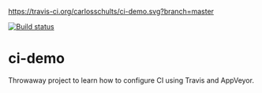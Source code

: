 https://travis-ci.org/carlosschults/ci-demo.svg?branch=master

[![Build status](https://ci.appveyor.com/api/projects/status/gs3bw5l50eh9jkmm/branch/master?svg=true)](https://ci.appveyor.com/project/carlosschults/ci-demo/branch/master)

# ci-demo

Throwaway project to learn how to configure CI using Travis and AppVeyor.
